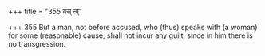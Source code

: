 +++
title = "355 यस् त्व्"

+++
355	But a man, not before accused, who (thus) speaks with (a woman) for some (reasonable) cause, shall not incur any guilt, since in him there is no transgression.